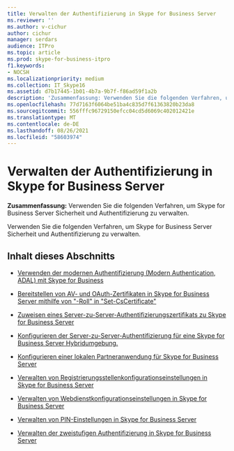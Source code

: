 ```yaml
---
title: Verwalten der Authentifizierung in Skype for Business Server
ms.reviewer: ''
ms.author: v-cichur
author: cichur
manager: serdars
audience: ITPro
ms.topic: article
ms.prod: skype-for-business-itpro
f1.keywords:
- NOCSH
ms.localizationpriority: medium
ms.collection: IT_Skype16
ms.assetid: d7b17445-1b01-4b7a-9b7f-f86ad59f1a2b
description: 'Zusammenfassung: Verwenden Sie die folgenden Verfahren, um Skype for Business Server Sicherheit und Authentifizierung zu verwalten.'
ms.openlocfilehash: 77d7163f6064be51ba4c835d7f61363820b23da8
ms.sourcegitcommit: 556fffc96729150efcc04cd5d6069c402012421e
ms.translationtype: MT
ms.contentlocale: de-DE
ms.lasthandoff: 08/26/2021
ms.locfileid: "58603974"
---
```

# <a name="manage-authentication-in-skype-for-business-server"></a>Verwalten der Authentifizierung in Skype for Business Server
 
**Zusammenfassung:** Verwenden Sie die folgenden Verfahren, um Skype for Business Server Sicherheit und Authentifizierung zu verwalten.
  
Verwenden Sie die folgenden Verfahren, um Skype for Business Server Sicherheit und Authentifizierung zu verwalten.
  
## <a name="in-this-section"></a>Inhalt dieses Abschnitts

- [Verwenden der modernen Authentifizierung (Modern Authentication, ADAL) mit Skype for Business](/microsoft-365/enterprise/hybrid-modern-auth-overview)
    
- [Bereitstellen von AV- und OAuth-Zertifikaten in Skype for Business Server mithilfe von "-Roll" in "Set-CsCertificate"](stage-av-and-oauth-certificates.md)
    
- [Zuweisen eines Server-zu-Server-Authentifizierungszertifikats zu Skype for Business Server](assign-a-server-to-server-certificate.md)

- [Konfigurieren der Server-zu-Server-Authentifizierung für eine Skype for Business Server Hybridumgebung.](configure-a-hybrid-environment.md)

- [Konfigurieren einer lokalen Partneranwendung für Skype for Business Server](configure-an-on-premises-partner-app.md)
    
- [Verwalten von Registrierungsstellenkonfigurationseinstellungen in Skype for Business Server](registrar-configuration-settings.md)
    
- [Verwalten von Webdienstkonfigurationseinstellungen in Skype for Business Server](web-service-configuration-settings.md)
    
- [Verwalten von PIN-Einstellungen in Skype for Business Server](pin-settings.md)
    
- [Verwalten der zweistufigen Authentifizierung in Skype for Business Server](two-factor-authentication.md)
